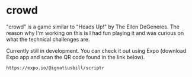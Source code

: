 # crowd

"crowd" is a game similar to "Heads Up!" by The Ellen DeGeneres. The reason why I'm working on this is I had fun playing it and was curious on what the technical challenges are.

Currently still in development. You can check it out using Expo (download Expo app and scan the QR code found in the link below).

```
https://expo.io/@ignatiusbill/scriptr
```
